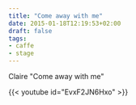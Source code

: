 ```yaml
---
title: "Come away with me"
date: 2015-01-18T12:19:53+02:00
draft: false
tags:
- caffe
- stage
---
```


Claire "Come away with me"

{{< youtube id="EvxF2JN6Hxo"  >}}
